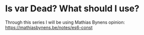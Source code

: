 # Is var Dead? What should I use?

Through this series I will be using Mathias Bynens opinion: https://mathiasbynens.be/notes/es6-const
